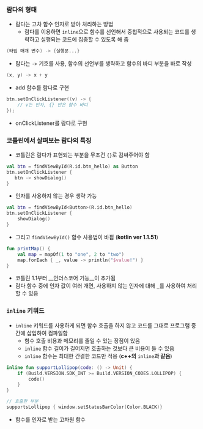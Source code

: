 ### 람다의 형태
- 람다는 고차 함수 인자로 받아 처리하는 방법
  - 람다를 이용하면  `inline`으로 함수를 선언해서 중첩적으로 사용되는 코드를 생략하고 실행되는 코드에 집중할 수 있도록 해 줌

```kotlin
(타입 매개 변수) -> {실행문...}
```
- 람다는 `->` 기호를 사용, 함수의 선언부를 생략하고 함수의 바디 부분을 바로 작성

```kotlin
(x, y) -> x + y
```
- add 함수를 람다로 구현

```kotlin
btn.setOnClickListener((v) -> {
	// v는 인자, {} 안은 함수 바디
});
```
- onClickListener를 람다로 구현

### 코틀린에서 살펴보는 람다의 특징
- 코틀린은 람다가 표현되는 부분을 무조건 `{}`로 감싸주어야 함

 ```kotlin
val btn = findViewById(R.id.btn_hello) as Button
btn.setOnClickListener {
	btn -> showDialog()
}
 ```
- 인자를 사용하지 않는 경우 생략 가능

```kotlin
val btn = findViewById<Button>(R.id.btn_hello)
btn.setOnClickListener {
	showDialog()
}
```
- 그리고 `findViewById()` 함수 사용법이 바뀜 (__kotlin ver 1.1.51__)

```kotlin
fun printMap() {
	val map = mapOf(1 to "one", 2 to "two")
	map.forEach { _, value -> println("$value!") }
}
```
- 코틀린 1.1부터 __언더스코어 기능__이 추가됨
- 람다 함수 중에 인자 값이 여러 개면, 사용하지 않는 인자에 대해 `_`를 사용하여 처리할 수 있음

### `inline` 키워드
- `inline` 키워드를 사용하게 되면 함수 호출을 하지 않고 코드를 그대로 프로그램 중간에 삽입하여 컴파일함
  - 함수 호출 비용과 메모리를 줄일 수 있는 장점이 있음
  - `inline` 함수 길이가 길어지면 호출하는 것보다 큰 비용이 들 수 있음
  - `inline` 함수는 최대한 간결한 코드만 적용 (__c++의__ `inline`__과 같음__)

```kotlin
inline fun supportLollipop(code: () -> Unit) {
	if (Build.VERSION.SDK_INT >= Build.VERSION_CODES.LOLLIPOP) {
		code()
    }
}

// 호출한 부분
supportsLollipop { window.setStatusBarColor(Color.BLACK)}
```
- 함수를 인자로 받는 고차원 함수